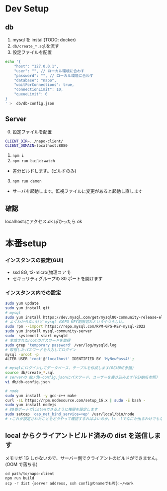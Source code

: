 # Dev Setup

## db

1. mysql を install(TODO: docker)
2. `db/create_*.sql`を流す
3. 設定ファイルを配置

```sh
echo '{
    "host": "127.0.0.1",
    "user": "", // ローカル環境に合わす
    "password": "", // ローカル環境に合わす
    "database": "napo",
    "waitForConnections": true,
    "connectionLimit": 10,
    "queueLimit": 0
}
' >  db/db-config.json
```

## Server

0. 設定ファイルを配置

```sh
CLIENT_DIR=../napo-client/
CLIENT_DOMAIN=localhost:8080
```

1. `npm i`
2. `npm run build:watch`

- 差分ビルドします。(ビルドのみ)

3. `npm run demon`

- サーバを起動します。監視ファイルに変更があると起動し直します

## 確認

localhost:<port>にアクセス.ok ぽかったら ok

# 本番setup

### インスタンスの設定(GUI)
- ssd 8G, t2-micro(物理コア 1)
- セキュリティグループの 80 ポートを開けます

### インスタンス内での設定

```sh
sudo yum update
sudo yum install git
# mysql
sudo yum install https://dev.mysql.com/get/mysql80-community-release-el7-3.noarch.rpm
# よくわからないけど mysql のGPG KEY期限切れというやつらしい。
sudo rpm --import https://repo.mysql.com/RPM-GPG-KEY-mysql-2022
sudo yum install mysql-community-server
sudo  systemctl start mysqld
# 生成されたrootのパスワードを取得
sudo grep 'temporary password' /var/log/mysqld.log
# 取得したパスワードを入力してログイン
mysql -uroot -p
ALTER USER 'root'@'localhost' IDENTIFIED BY 'MyNewPass4!';

# mysqlにログインしてデータベース、テーブルを作成します(README参照)
source db/create_*.sql
# serverの db/db-config.jsonにパスワード、ユーザーを書き込みます(README参照)
vi db/db-config.json

# node
sudo yum install -y gcc-c++ make
curl -sL https://rpm.nodesource.com/setup_16.x | sudo -E bash -
sudo yum install nodejs
# 80番ポートでlistenできるように権限を設定します
sudo setcap 'cap_net_bind_service=+ep' /usr/local/bin/node
# ↑これが設定されたことをどうやって確認するればよいのか。ls -lでなにか出るわけでもなく...

```

## local からクライアントビルド済みの dist を送信します

メモリが 1G しかないので、サーバー側でクライアントのビルドができません。(OOM で落ちる)


```
cd path/to/napo-client
npm run build
scp -r dist {server address, ssh configのnameでも可}:~/work

```


